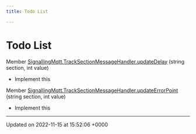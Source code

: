 ```yaml
---
title: Todo List

---
```


# Todo List






Member [SignallingMqtt.TrackSectionMessageHandler.updateDelay](/SignallingSystem-doc/vb/Classes/classSignallingMqtt_1_1TrackSectionMessageHandler/#function-updatedelay)  (string section, int value)

* Implement this  

Member [SignallingMqtt.TrackSectionMessageHandler.updateErrorPoint](/SignallingSystem-doc/vb/Classes/classSignallingMqtt_1_1TrackSectionMessageHandler/#function-updateerrorpoint)  (string section, int value)

* Implement this 

-------------------------------

Updated on 2022-11-15 at 15:52:06 +0000
